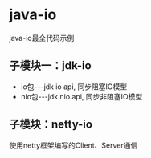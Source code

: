 # java-io
java-io最全代码示例

## 子模块一：jdk-io

* io包---jdk io api, 同步阻塞IO模型
* nio包---jdk nio api, 同步非阻塞IO模型

## 子模块：netty-io

使用netty框架编写的Client、Server通信

